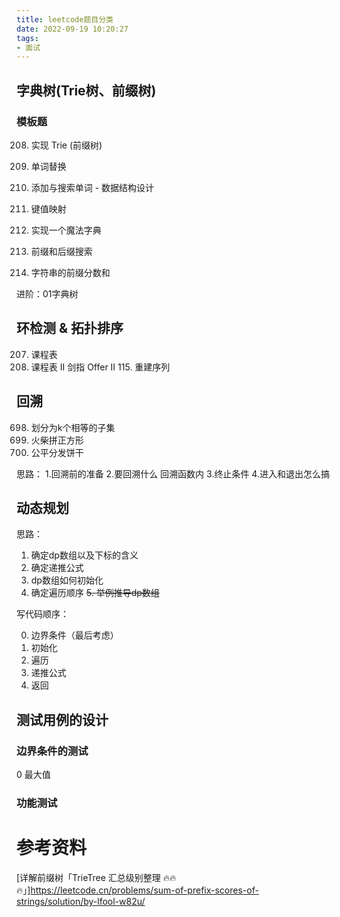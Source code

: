 ```yaml
---
title: leetcode题目分类
date: 2022-09-19 10:20:27
tags:
- 面试
---
```



## 字典树(Trie树、前缀树)
### 模板题
208. 实现 Trie (前缀树)
648. 单词替换


211. 添加与搜索单词 - 数据结构设计
677. 键值映射
676. 实现一个魔法字典
745. 前缀和后缀搜索
6183. 字符串的前缀分数和

进阶：01字典树

## 环检测 & 拓扑排序
207. 课程表
210. 课程表 II
剑指 Offer II 115. 重建序列


## 回溯
698. 划分为k个相等的子集
473. 火柴拼正方形
2305. 公平分发饼干



思路：
1.回溯前的准备
2.要回溯什么
回溯函数内
3.终止条件
4.进入和退出怎么搞



## 动态规划


思路：
1. 确定dp数组以及下标的含义
2. 确定递推公式
3. dp数组如何初始化
4. 确定遍历顺序
~~5. 举例推导dp数组~~

写代码顺序：

0. 边界条件（最后考虑）
1. 初始化
2. 遍历
3. 递推公式
4. 返回






## 测试用例的设计
### 边界条件的测试
0
最大值
### 功能测试

# 参考资料
[详解前缀树「TrieTree 汇总级别整理 🔥🔥🔥」]https://leetcode.cn/problems/sum-of-prefix-scores-of-strings/solution/by-lfool-w82u/